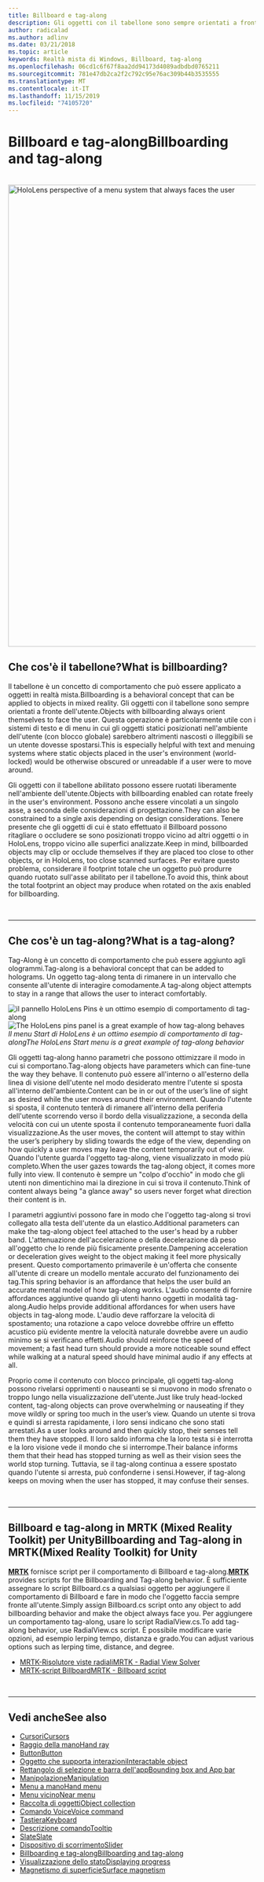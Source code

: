 ```yaml
---
title: Billboard e tag-along
description: Gli oggetti con il tabellone sono sempre orientati a fronte dell'utente.
author: radicalad
ms.author: adlinv
ms.date: 03/21/2018
ms.topic: article
keywords: Realtà mista di Windows, Billboard, tag-along
ms.openlocfilehash: 06cd1c6f67f8aa2dd94173d4089adbdbd0765211
ms.sourcegitcommit: 781e47db2ca2f2c792c95e76ac309b44b3535555
ms.translationtype: MT
ms.contentlocale: it-IT
ms.lasthandoff: 11/15/2019
ms.locfileid: "74105720"
---
```

# <a name="billboarding-and-tag-along"></a><span data-ttu-id="88e3d-104">Billboard e tag-along</span><span class="sxs-lookup"><span data-stu-id="88e3d-104">Billboarding and tag-along</span></span>

<br>

<img src="images/UX/MRTK_TagAlong.gif" alt="HoloLens perspective of a menu system that always faces the user" width="940px">
<br>

## <a name="what-is-billboarding"></a><span data-ttu-id="88e3d-105">Che cos'è il tabellone?</span><span class="sxs-lookup"><span data-stu-id="88e3d-105">What is billboarding?</span></span>

<span data-ttu-id="88e3d-106">Il tabellone è un concetto di comportamento che può essere applicato a oggetti in realtà mista.</span><span class="sxs-lookup"><span data-stu-id="88e3d-106">Billboarding is a behavioral concept that can be applied to objects in mixed reality.</span></span> <span data-ttu-id="88e3d-107">Gli oggetti con il tabellone sono sempre orientati a fronte dell'utente.</span><span class="sxs-lookup"><span data-stu-id="88e3d-107">Objects with billboarding always orient themselves to face the user.</span></span> <span data-ttu-id="88e3d-108">Questa operazione è particolarmente utile con i sistemi di testo e di menu in cui gli oggetti statici posizionati nell'ambiente dell'utente (con blocco globale) sarebbero altrimenti nascosti o illeggibili se un utente dovesse spostarsi.</span><span class="sxs-lookup"><span data-stu-id="88e3d-108">This is especially helpful with text and menuing systems where static objects placed in the user's environment (world-locked) would be otherwise obscured or unreadable if a user were to move around.</span></span>

<span data-ttu-id="88e3d-109">Gli oggetti con il tabellone abilitato possono essere ruotati liberamente nell'ambiente dell'utente.</span><span class="sxs-lookup"><span data-stu-id="88e3d-109">Objects with billboarding enabled can rotate freely in the user's environment.</span></span> <span data-ttu-id="88e3d-110">Possono anche essere vincolati a un singolo asse, a seconda delle considerazioni di progettazione.</span><span class="sxs-lookup"><span data-stu-id="88e3d-110">They can also be constrained to a single axis depending on design considerations.</span></span> <span data-ttu-id="88e3d-111">Tenere presente che gli oggetti di cui è stato effettuato il Billboard possono ritagliare o occludere se sono posizionati troppo vicino ad altri oggetti o in HoloLens, troppo vicino alle superfici analizzate.</span><span class="sxs-lookup"><span data-stu-id="88e3d-111">Keep in mind, billboarded objects may clip or occlude themselves if they are placed too close to other objects, or in HoloLens, too close scanned surfaces.</span></span> <span data-ttu-id="88e3d-112">Per evitare questo problema, considerare il footprint totale che un oggetto può produrre quando ruotato sull'asse abilitato per il tabellone.</span><span class="sxs-lookup"><span data-stu-id="88e3d-112">To avoid this, think about the total footprint an object may produce when rotated on the axis enabled for billboarding.</span></span>

<br>

---
## <a name="what-is-a-tag-along"></a><span data-ttu-id="88e3d-113">Che cos'è un tag-along?</span><span class="sxs-lookup"><span data-stu-id="88e3d-113">What is a tag-along?</span></span>

<span data-ttu-id="88e3d-114">Tag-Along è un concetto di comportamento che può essere aggiunto agli ologrammi.</span><span class="sxs-lookup"><span data-stu-id="88e3d-114">Tag-along is a behavioral concept that can be added to holograms.</span></span> <span data-ttu-id="88e3d-115">Un oggetto tag-along tenta di rimanere in un intervallo che consente all'utente di interagire comodamente.</span><span class="sxs-lookup"><span data-stu-id="88e3d-115">A tag-along object attempts to stay in a range that allows the user to interact comfortably.</span></span>

<span data-ttu-id="88e3d-116">![il pannello HoloLens Pins è un ottimo esempio di comportamento di tag-along](images/tagalong-1000px.jpg)</span><span class="sxs-lookup"><span data-stu-id="88e3d-116">![The HoloLens pins panel is a great example of how tag-along behaves](images/tagalong-1000px.jpg)</span></span><br>
<span data-ttu-id="88e3d-117">*Il menu Start di HoloLens è un ottimo esempio di comportamento di tag-along*</span><span class="sxs-lookup"><span data-stu-id="88e3d-117">*The HoloLens Start menu is a great example of tag-along behavior*</span></span>

<span data-ttu-id="88e3d-118">Gli oggetti tag-along hanno parametri che possono ottimizzare il modo in cui si comportano.</span><span class="sxs-lookup"><span data-stu-id="88e3d-118">Tag-along objects have parameters which can fine-tune the way they behave.</span></span> <span data-ttu-id="88e3d-119">Il contenuto può essere all'interno o all'esterno della linea di visione dell'utente nel modo desiderato mentre l'utente si sposta all'interno dell'ambiente.</span><span class="sxs-lookup"><span data-stu-id="88e3d-119">Content can be in or out of the user’s line of sight as desired while the user moves around their environment.</span></span> <span data-ttu-id="88e3d-120">Quando l'utente si sposta, il contenuto tenterà di rimanere all'interno della periferia dell'utente scorrendo verso il bordo della visualizzazione, a seconda della velocità con cui un utente sposta il contenuto temporaneamente fuori dalla visualizzazione.</span><span class="sxs-lookup"><span data-stu-id="88e3d-120">As the user moves, the content will attempt to stay within the user’s periphery by sliding towards the edge of the view, depending on how quickly a user moves may leave the content temporarily out of view.</span></span> <span data-ttu-id="88e3d-121">Quando l'utente guarda l'oggetto tag-along, viene visualizzato in modo più completo.</span><span class="sxs-lookup"><span data-stu-id="88e3d-121">When the user gazes towards the tag-along object, it comes more fully into view.</span></span> <span data-ttu-id="88e3d-122">Il contenuto è sempre un "colpo d'occhio" in modo che gli utenti non dimentichino mai la direzione in cui si trova il contenuto.</span><span class="sxs-lookup"><span data-stu-id="88e3d-122">Think of content always being "a glance away" so users never forget what direction their content is in.</span></span>

<span data-ttu-id="88e3d-123">I parametri aggiuntivi possono fare in modo che l'oggetto tag-along si trovi collegato alla testa dell'utente da un elastico.</span><span class="sxs-lookup"><span data-stu-id="88e3d-123">Additional parameters can make the tag-along object feel attached to the user's head by a rubber band.</span></span> <span data-ttu-id="88e3d-124">L'attenuazione dell'accelerazione o della decelerazione dà peso all'oggetto che lo rende più fisicamente presente.</span><span class="sxs-lookup"><span data-stu-id="88e3d-124">Dampening acceleration or deceleration gives weight to the object making it feel more physically present.</span></span> <span data-ttu-id="88e3d-125">Questo comportamento primaverile è un'offerta che consente all'utente di creare un modello mentale accurato del funzionamento dei tag.</span><span class="sxs-lookup"><span data-stu-id="88e3d-125">This spring behavior is an affordance that helps the user build an accurate mental model of how tag-along works.</span></span> <span data-ttu-id="88e3d-126">L'audio consente di fornire affordances aggiuntive quando gli utenti hanno oggetti in modalità tag-along.</span><span class="sxs-lookup"><span data-stu-id="88e3d-126">Audio helps provide additional affordances for when users have objects in tag-along mode.</span></span> <span data-ttu-id="88e3d-127">L'audio deve rafforzare la velocità di spostamento; una rotazione a capo veloce dovrebbe offrire un effetto acustico più evidente mentre la velocità naturale dovrebbe avere un audio minimo se si verificano effetti.</span><span class="sxs-lookup"><span data-stu-id="88e3d-127">Audio should reinforce the speed of movement; a fast head turn should provide a more noticeable sound effect while walking at a natural speed should have minimal audio if any effects at all.</span></span>

<span data-ttu-id="88e3d-128">Proprio come il contenuto con blocco principale, gli oggetti tag-along possono rivelarsi opprimenti o nauseanti se si muovono in modo sfrenato o troppo lungo nella visualizzazione dell'utente.</span><span class="sxs-lookup"><span data-stu-id="88e3d-128">Just like truly head-locked content, tag-along objects can prove overwhelming or nauseating if they move wildly or spring too much in the user’s view.</span></span> <span data-ttu-id="88e3d-129">Quando un utente si trova e quindi si arresta rapidamente, i loro sensi indicano che sono stati arrestati.</span><span class="sxs-lookup"><span data-stu-id="88e3d-129">As a user looks around and then quickly stop, their senses tell them they have stopped.</span></span> <span data-ttu-id="88e3d-130">Il loro saldo informa che la loro testa si è interrotta e la loro visione vede il mondo che si interrompe.</span><span class="sxs-lookup"><span data-stu-id="88e3d-130">Their balance informs them that their head has stopped turning as well as their vision sees the world stop turning.</span></span> <span data-ttu-id="88e3d-131">Tuttavia, se il tag-along continua a essere spostato quando l'utente si arresta, può confonderne i sensi.</span><span class="sxs-lookup"><span data-stu-id="88e3d-131">However, if tag-along keeps on moving when the user has stopped, it may confuse their senses.</span></span>

<br>

---

## <a name="billboarding-and-tag-along-in-mrtkmixed-reality-toolkit-for-unity"></a><span data-ttu-id="88e3d-132">Billboard e tag-along in MRTK (Mixed Reality Toolkit) per Unity</span><span class="sxs-lookup"><span data-stu-id="88e3d-132">Billboarding and Tag-along in MRTK(Mixed Reality Toolkit) for Unity</span></span>
<span data-ttu-id="88e3d-133">**[MRTK](https://github.com/Microsoft/MixedRealityToolkit-Unity)** fornisce script per il comportamento di Billboard e tag-along.</span><span class="sxs-lookup"><span data-stu-id="88e3d-133">**[MRTK](https://github.com/Microsoft/MixedRealityToolkit-Unity)** provides scripts for the Billboarding and Tag-along behavior.</span></span> <span data-ttu-id="88e3d-134">È sufficiente assegnare lo script Billboard.cs a qualsiasi oggetto per aggiungere il comportamento di Billboard e fare in modo che l'oggetto faccia sempre fronte all'utente.</span><span class="sxs-lookup"><span data-stu-id="88e3d-134">Simply assign Billboard.cs script onto any object to add billboarding behavior and make the object always face you.</span></span> <span data-ttu-id="88e3d-135">Per aggiungere un comportamento tag-along, usare lo script RadialView.cs.</span><span class="sxs-lookup"><span data-stu-id="88e3d-135">To add tag-along behavior, use RadialView.cs script.</span></span> <span data-ttu-id="88e3d-136">È possibile modificare varie opzioni, ad esempio lerping tempo, distanza e grado.</span><span class="sxs-lookup"><span data-stu-id="88e3d-136">You can adjust various options such as lerping time, distance, and degree.</span></span>

* [<span data-ttu-id="88e3d-137">MRTK-Risolutore viste radiali</span><span class="sxs-lookup"><span data-stu-id="88e3d-137">MRTK - Radial View Solver</span></span>](https://microsoft.github.io/MixedRealityToolkit-Unity/Documentation/README_Solver.html#radialview)
* [<span data-ttu-id="88e3d-138">MRTK-script Billboard</span><span class="sxs-lookup"><span data-stu-id="88e3d-138">MRTK - Billboard script</span></span>](https://github.com/microsoft/MixedRealityToolkit-Unity/blob/mrtk_release/Assets/MixedRealityToolkit.SDK/Features/UX/Scripts/Utilities/Billboard.cs)


<br>

---

## <a name="see-also"></a><span data-ttu-id="88e3d-139">Vedi anche</span><span class="sxs-lookup"><span data-stu-id="88e3d-139">See also</span></span>

* [<span data-ttu-id="88e3d-140">Cursori</span><span class="sxs-lookup"><span data-stu-id="88e3d-140">Cursors</span></span>](cursors.md)
* [<span data-ttu-id="88e3d-141">Raggio della mano</span><span class="sxs-lookup"><span data-stu-id="88e3d-141">Hand ray</span></span>](point-and-commit.md)
* [<span data-ttu-id="88e3d-142">Button</span><span class="sxs-lookup"><span data-stu-id="88e3d-142">Button</span></span>](button.md)
* [<span data-ttu-id="88e3d-143">Oggetto che supporta interazioni</span><span class="sxs-lookup"><span data-stu-id="88e3d-143">Interactable object</span></span>](interactable-object.md)
* [<span data-ttu-id="88e3d-144">Rettangolo di selezione e barra dell'app</span><span class="sxs-lookup"><span data-stu-id="88e3d-144">Bounding box and App bar</span></span>](app-bar-and-bounding-box.md)
* [<span data-ttu-id="88e3d-145">Manipolazione</span><span class="sxs-lookup"><span data-stu-id="88e3d-145">Manipulation</span></span>](direct-manipulation.md)
* [<span data-ttu-id="88e3d-146">Menu a mano</span><span class="sxs-lookup"><span data-stu-id="88e3d-146">Hand menu</span></span>](hand-menu.md)
* [<span data-ttu-id="88e3d-147">Menu vicino</span><span class="sxs-lookup"><span data-stu-id="88e3d-147">Near menu</span></span>](near-menu.md)
* [<span data-ttu-id="88e3d-148">Raccolta di oggetti</span><span class="sxs-lookup"><span data-stu-id="88e3d-148">Object collection</span></span>](object-collection.md)
* [<span data-ttu-id="88e3d-149">Comando Voice</span><span class="sxs-lookup"><span data-stu-id="88e3d-149">Voice command</span></span>](voice-input.md)
* [<span data-ttu-id="88e3d-150">Tastiera</span><span class="sxs-lookup"><span data-stu-id="88e3d-150">Keyboard</span></span>](keyboard.md)
* [<span data-ttu-id="88e3d-151">Descrizione comando</span><span class="sxs-lookup"><span data-stu-id="88e3d-151">Tooltip</span></span>](tooltip.md)
* [<span data-ttu-id="88e3d-152">Slate</span><span class="sxs-lookup"><span data-stu-id="88e3d-152">Slate</span></span>](slate.md)
* [<span data-ttu-id="88e3d-153">Dispositivo di scorrimento</span><span class="sxs-lookup"><span data-stu-id="88e3d-153">Slider</span></span>](slider.md)
* [<span data-ttu-id="88e3d-154">Billboarding e tag-along</span><span class="sxs-lookup"><span data-stu-id="88e3d-154">Billboarding and tag-along</span></span>](billboarding-and-tag-along.md)
* [<span data-ttu-id="88e3d-155">Visualizzazione dello stato</span><span class="sxs-lookup"><span data-stu-id="88e3d-155">Displaying progress</span></span>](progress.md)
* [<span data-ttu-id="88e3d-156">Magnetismo di superficie</span><span class="sxs-lookup"><span data-stu-id="88e3d-156">Surface magnetism</span></span>](surface-magnetism.md)
